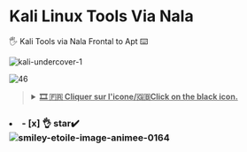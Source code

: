 # Kali Linux Tools Via Nala
🖐️ Kali Tools via  Nala Frontal to Apt ⌨️

![kali-undercover-1](https://github.com/user-attachments/assets/14e35d6e-f673-40a8-a89f-ac242af068ec)

![46](https://github.com/victore447/FilmsSeriesStrmdanskodi/assets/48101775/caa9e727-800b-4827-a780-9684462ccf19)
><details>
>  <summary><b><u>🎞️ 🇫🇷 Cliquer sur l'icone/🇬🇧Click on the black icon.</u></b></summary>
>
>![143](https://github.com/user-attachments/assets/c087b3b2-b16a-42c0-879a-e507c6008723)
>
>**Le présent Repo vous permet d'installer [les outils kali linux](https://www.kali.org/tools) sans [Katoolin qui est mort](https://github.com/LionSec/>katoolin)**
>- sudo apt install etc... ne marche plus depuis des années pour installer cela sur ça distribution.
>- Il en ai de meme pour les youtubeurs avec leurs methodes.
>
>**☝️En fait [Nala](https://gitlab.com/volian/nala) qui est un frontal à apt pour Debian 
>(et [Devuan](https://www.devuan.org/)) est installer par défaut sous certaines
>  distributions basé sur debian comme [Mx Linux](https://mxlinux.org/download-links/) par exemole.**
>
>```bash
>   sudo apt update
>  ```
>
>```bash
>   sudo apt full-upgrade
>  ```
>
>```bash
>   sudo apt install nala
>  ```
>```bash
>  sudo nala install autopsy lynis john the ripper aircrack-ng nikto yersinia apktool beef arp-scan binwalk cewl crunch cherrytree dirb dnsrecon fcrackzip 
> ffuf git gobuster hashcat hydra python3-impacket john mousepad netdiscover nmap openvpn pip proxychains4 radare2 sqlmap tcpdump terminator tmux whois 
> wireshark zsh
>  ```
>![1_Fh3lizNlfCzhHpY_3rIZCg](https://github.com/user-attachments/assets/874299c5-362d-4f99-ac8b-49caae071640)
> - <ins>Etc...Liste non exhaustive plus haut .Il y en a une centaine [KaliLinux Tools](https://www.kali.org/tools/
>) dont certains installables que manuellement via fichiers (zip,sh via terminal etc..) 
>comme [Maltego](https://www.maltego.com/downloads/),[Burpsuite.](https://portswigger.net/burp/releases/professional-community-2024-7-6?>requestededition=community&requestedplatform=) etc.....</ins>
>
>**Enfin la majorité des outils listé plus haut à installer via "[Nala](https://gitlab.com/volian/nala)" 
>seront executablent que par le terminal et ne seront pas visible sur votre lanceur de logiciel.**



### <li>- [x] 👌 star✔️ </li>![smiley-etoile-image-animee-0164](https://github.com/victore447/FilmsSeriesStrmdanskodi/assets/48101775/dc73a5b7-e38e-4d80-9cbc-68ac5dd89826)

